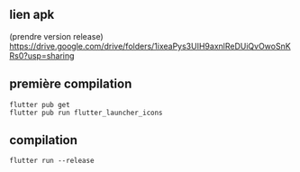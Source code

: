 ## lien apk

(prendre version release)
https://drive.google.com/drive/folders/1ixeaPys3UIH9axnlReDUiQvOwoSnKRs0?usp=sharing

## première compilation

`flutter pub get`   
`flutter pub run flutter_launcher_icons`

## compilation

`flutter run --release`
